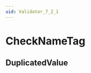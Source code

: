 ```yaml
---
uid: Validator_7_2_1
---
```


# CheckNameTag

## DuplicatedValue

<!-- Description, Properties, ... sections are auto-generated. -->
<!-- REPLACE ME AUTO-GENERATION -->

<!-- Uncomment to add extra details -->
<!--### Details-->

<!-- Uncomment to add example code -->
<!--### Example code-->
